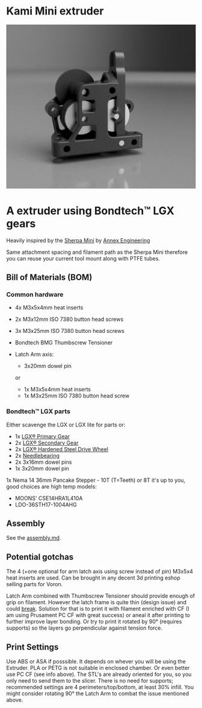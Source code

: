 # Kami Mini extruder

![Image of Extruder](imgs/3d.png)

# A extruder using Bondtech™ LGX gears

Heavily inspired by the [Sherpa Mini](https://github.com/Annex-Engineering/Sherpa_Mini-Extruder) by [Annex Engineering](https://github.com/Annex-Engineering/)

Same attachment spacing and filament path as the Sherpa Mini therefore you can reuse your current tool mount along with PTFE tubes.

## Bill of Materials (BOM)

### Common hardware
- 4x M3x5x4mm heat inserts
- 2x M3x12mm ISO 7380 button head screws
- 3x M3x25mm ISO 7380 button head screws
- Bondtech BMG Thumbscrew Tensioner
- Latch Arm axis:
   - 3x20mm dowel pin

   or

   - 1x M3x5x4mm heat inserts
   - 1x M3x25mm ISO 7380 button head screw

### Bondtech™ LGX parts
Either scavenge the LGX or LGX lite for parts or:
- 1x [LGX® Primary Gear](https://www.bondtech.se/product/lgx-primary-gear/)
- 2x [LGX® Secondary Gear](https://www.bondtech.se/product/lgx-secondary-gear/)
- 2x [LGX® Hardened Steel Drive Wheel](https://www.bondtech.se/product/lgx-hardened-steel-drive-wheel/)
- 2x [Needlebearing](https://www.bondtech.se/product/needlebearing/)
- 2x 3x16mm dowel pins
- 1x 3x20mm dowel pin

1x Nema 14 36mm Pancake Stepper - 10T (T=Teeth) or 8T it's up to you, good choices are high temp models:
 - MOONS' CSE14HRA1L410A
 - LDO-36STH17-1004AHG


## Assembly
See the [assembly.md](assembly.md).

## Potential gotchas
The 4 (+one optional for arm latch axis using screw instead of pin) M3x5x4 heat inserts are used. Can be brought in any decent 3d printing eshop selling parts for Voron.

Latch Arm combined with Thumbscrew Tensioner should provide enough of grip on filament. However the latch frame is quite thin (design issue) and could [break](imgs/BrokenLatchArm.jpg). Solution for that is to print it with filament enriched with CF (I am using Prusament PC CF with great success) or aneal it after printing to further improve layer bonding. Or try to print it rotated by 90° (requires supports) so the layers go perpendicular against tension force.

## Print Settings
Use ABS or ASA if posssible. It depends on whever you will be using the Extruder. PLA or PETG is not suitable in enclosed chamber. Or even better use PC CF (see info above).
The STL's are already oriented for you, so you only need to send them to the slicer.
There is no need for supports; recommended settings are 4 perimeters/top/bottom, at least 30% infill. You might consider rotating 90° the Latch Arm to combat the issue mentioned above.